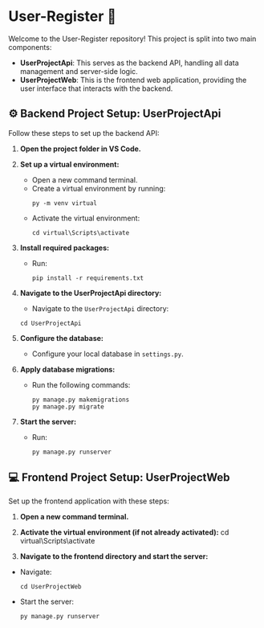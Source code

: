 # User-Register :busts_in_silhouette:

Welcome to the User-Register repository! This project is split into two main components:

- **UserProjectApi**: This serves as the backend API, handling all data management and server-side logic.
- **UserProjectWeb**: This is the frontend web application, providing the user interface that interacts with the backend.


## :gear: Backend Project Setup: UserProjectApi

Follow these steps to set up the backend API:

1. **Open the project folder in VS Code.**
2. **Set up a virtual environment:**
   - Open a new command terminal.
   - Create a virtual environment by running:
     ```
     py -m venv virtual
     ```
   - Activate the virtual environment:
     ```
     cd virtual\Scripts\activate
     ```

3. **Install required packages:**
   - Run:
     ```
     pip install -r requirements.txt
     ```
4. **Navigate to the UserProjectApi directory:**
     - Navigate to the `UserProjectApi` directory:
     ```
     cd UserProjectApi
     ```
5. **Configure the database:**
   
   - Configure your local database in `settings.py`.

6. **Apply database migrations:**
   - Run the following commands:
     ```
     py manage.py makemigrations
     py manage.py migrate
     ```

7. **Start the server:**
   - Run:
     ```
     py manage.py runserver
     ```

## :computer: Frontend Project Setup: UserProjectWeb

Set up the frontend application with these steps:

1. **Open a new command terminal.**
2. **Activate the virtual environment (if not already activated):**
cd virtual\Scripts\activate


3. **Navigate to the frontend directory and start the server:**
- Navigate:
  ```
  cd UserProjectWeb
  ```
- Start the server:
  ```
  py manage.py runserver
  ```
